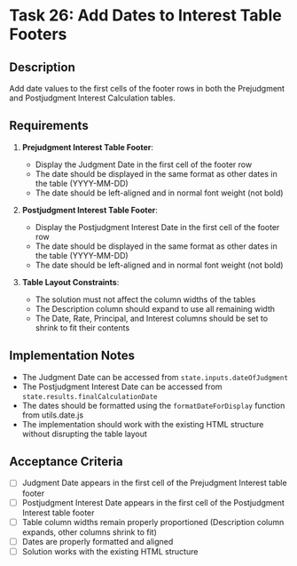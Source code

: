 # Task 26: Add Dates to Interest Table Footers

## Description
Add date values to the first cells of the footer rows in both the Prejudgment and Postjudgment Interest Calculation tables.

## Requirements

1. **Prejudgment Interest Table Footer**:
   - Display the Judgment Date in the first cell of the footer row
   - The date should be displayed in the same format as other dates in the table (YYYY-MM-DD)
   - The date should be left-aligned and in normal font weight (not bold)

2. **Postjudgment Interest Table Footer**:
   - Display the Postjudgment Interest Date in the first cell of the footer row
   - The date should be displayed in the same format as other dates in the table (YYYY-MM-DD)
   - The date should be left-aligned and in normal font weight (not bold)

3. **Table Layout Constraints**:
   - The solution must not affect the column widths of the tables
   - The Description column should expand to use all remaining width
   - The Date, Rate, Principal, and Interest columns should be set to shrink to fit their contents

## Implementation Notes

- The Judgment Date can be accessed from `state.inputs.dateOfJudgment`
- The Postjudgment Interest Date can be accessed from `state.results.finalCalculationDate`
- The dates should be formatted using the `formatDateForDisplay` function from utils.date.js
- The implementation should work with the existing HTML structure without disrupting the table layout

## Acceptance Criteria

- [ ] Judgment Date appears in the first cell of the Prejudgment Interest table footer
- [ ] Postjudgment Interest Date appears in the first cell of the Postjudgment Interest table footer
- [ ] Table column widths remain properly proportioned (Description column expands, other columns shrink to fit)
- [ ] Dates are properly formatted and aligned
- [ ] Solution works with the existing HTML structure

